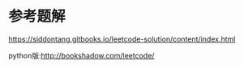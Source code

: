 # 参考题解

https://siddontang.gitbooks.io/leetcode-solution/content/index.html

python版:http://bookshadow.com/leetcode/